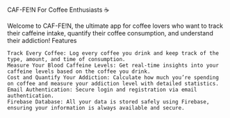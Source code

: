 CAF-FE!N
For Coffee Enthusiasts ☕

Welcome to CAF-FE!N, the ultimate app for coffee lovers who want to track their caffeine intake, quantify their coffee consumption, and understand their addiction!
Features

    Track Every Coffee: Log every coffee you drink and keep track of the type, amount, and time of consumption.
    Measure Your Blood Caffeine Levels: Get real-time insights into your caffeine levels based on the coffee you drink.
    Cost and Quantify Your Addiction: Calculate how much you’re spending on coffee and measure your addiction level with detailed statistics.
    Email Authentication: Secure login and registration via email authentication.
    Firebase Database: All your data is stored safely using Firebase, ensuring your information is always available and secure.
